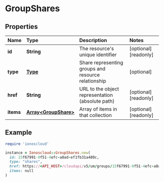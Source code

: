 # GroupShares

## Properties

| Name | Type | Description | Notes |
| :--- | :--- | :--- | :--- |
| **id** | **String** | The resource's unique identifier | \[optional\]\[readonly\] |
| **type** | [**Type**](type.md) | Share representing groups and resource relationship | \[optional\] |
| **href** | **String** | URL to the object representation \(absolute path\) | \[optional\]\[readonly\] |
| **items** | [**Array&lt;GroupShare&gt;**](groupshare.md) | Array of items in that collection | \[optional\]\[readonly\] |

## Example

```ruby
require 'ionoscloud'

instance = Ionoscloud::GroupShares.new(
  id: 15f67991-0f51-4efc-a8ad-ef1fb31a480c,
  type: "shares",
  href: https://<API_HOST>/cloudapi/v5/um/groups/15f67991-0f51-4efc-a8ad-ef1fb31a480c/shares,
  items: null
)
```

